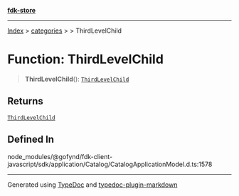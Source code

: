 [**fdk-store**](../../../README.md)
***

[Index](../../../API.md) > [categories](../../README.md) > [<internal>](../README.md) > ThirdLevelChild

# Function: ThirdLevelChild

> **ThirdLevelChild**(): [`ThirdLevelChild`](../type-aliases/type-alias.ThirdLevelChild.md)

## Returns

[`ThirdLevelChild`](../type-aliases/type-alias.ThirdLevelChild.md)

## Defined In

node\_modules/@gofynd/fdk-client-javascript/sdk/application/Catalog/CatalogApplicationModel.d.ts:1578

***
Generated using [TypeDoc](https://typedoc.org/) and [typedoc-plugin-markdown](https://www.npmjs.com/package/typedoc-plugin-markdown)
